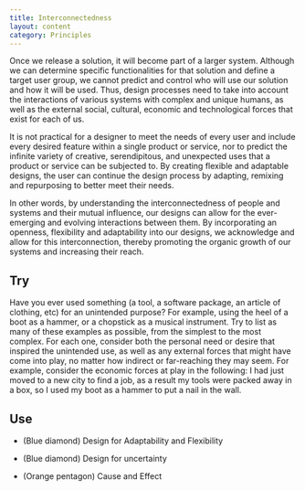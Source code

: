 ```yaml
---
title: Interconnectedness
layout: content
category: Principles
---
```


Once we release a solution, it will become part of a larger system. Although we can determine specific functionalities for that solution and define a target user group, we cannot predict and control who will use our solution and how it will be used. Thus, design processes need to take into account the interactions of various systems with complex and unique humans, as well as the external social, cultural, economic and technological forces that exist for each of us.

It is not practical for a designer to meet the needs of every user and include every desired feature within a single product or service, nor to predict the infinite variety of creative, serendipitous, and unexpected uses that a product or service can be subjected to. By creating flexible and adaptable designs, the user can continue the design process by adapting, remixing and repurposing to better meet their needs. 

In other words, by understanding the interconnectedness of people and systems and their mutual influence, our designs can allow for the ever-emerging and evolving interactions between them. By incorporating an openness, flexibility and adaptability into our designs, we acknowledge and allow for this interconnection, thereby promoting the organic growth of our systems and increasing their reach.

## Try
Have you ever used something (a tool, a software package, an article of clothing, etc) for an unintended purpose? For example, using the heel of a boot as a hammer, or a chopstick as a musical instrument. Try to list as many of these examples as possible, from the simplest to the most complex. For each one, consider both the personal need or desire that inspired the unintended use, as well as any external forces that might have come into play, no matter how indirect or far-reaching they may seem. For example, consider the economic forces at play in the following: I had just moved to a new city to find a job, as a result my tools were packed away in a box, so I used my boot as a hammer to put a nail in the wall. 

## Use
* (Blue diamond) Design for Adaptability and Flexibility

* (Blue diamond) Design for uncertainty

* (Orange pentagon) Cause and Effect
